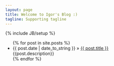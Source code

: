 ```yaml
---
layout: page
title: Welcome to Igor's Blog :)
tagline: Supporting tagline
---
```

{% include JB/setup %}

<ul class="posts">
  {% for post in site.posts %}
    <li><span>{{ post.date | date_to_string }}</span> &raquo; <a href="{{ BASE_PATH }}{{ post.url }}">{{ post.title }}</a></br>{{post.description}}</li>
  {% endfor %}
</ul>

